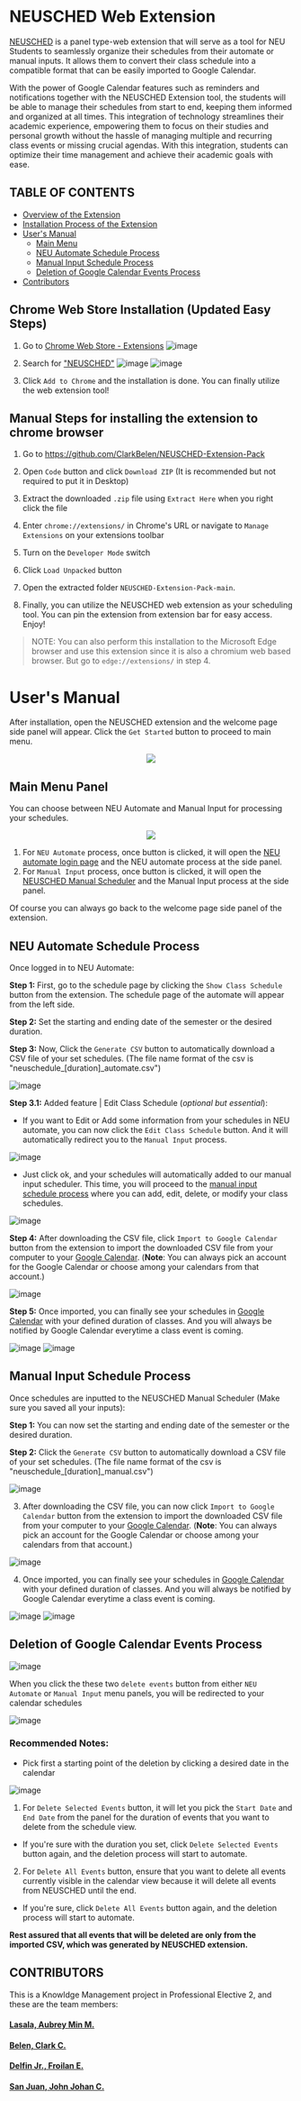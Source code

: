 # NEUSCHED Web Extension
[NEUSCHED](https://chromewebstore.google.com/detail/neusched/kmjdaaafbdogjedppojodhloocmgiima) is a panel type-web extension that will serve as a tool for NEU Students to seamlessly organize their schedules from their automate or manual inputs. It allows them to convert their class schedule into a compatible format that can be easily imported to Google Calendar. 

With the power of Google Calendar features such as reminders and notifications together with the NEUSCHED Extension tool, the students will be able to manage their schedules from start to end, keeping them informed and organized at all times. This integration of technology streamlines their academic experience, empowering them to focus on their studies and personal growth without the hassle of managing multiple and recurring class events or missing crucial agendas. With this integration, students can optimize their time management and achieve their academic goals with ease.

## TABLE OF CONTENTS
- [Overview of the Extension](https://github.com/ClarkBelen/NEUSCHED-Extension-Pack/blob/main/README.md#neusched-web-extension)
- [Installation Process of the Extension](https://github.com/ClarkBelen/NEUSCHED-Extension-Pack/blob/main/README.md#chrome-web-store-installation-updated-easy-steps)
- [User's Manual](https://github.com/ClarkBelen/NEUSCHED-Extension-Pack/blob/main/README.md#users-manual) 
  - [Main Menu](https://github.com/ClarkBelen/NEUSCHED-Extension-Pack/blob/main/README.md#main-menu-panel)
  - [NEU Automate Schedule Process](https://github.com/ClarkBelen/NEUSCHED-Extension-Pack/blob/main/README.md#neu-automate-schedule-process)
  - [Manual Input Schedule Process](https://github.com/ClarkBelen/NEUSCHED-Extension-Pack/blob/main/README.md#manual-input-schedule-process)
  - [Deletion of Google Calendar Events Process](https://github.com/ClarkBelen/NEUSCHED-Extension-Pack/blob/main/README.md#deletion-of-google-calendar-events-process)
- [Contributors](https://github.com/ClarkBelen/NEUSCHED-Extension-Pack/blob/main/README.md#contributors)

## Chrome Web Store Installation (Updated Easy Steps)
1. Go to [Chrome Web Store - Extensions](https://chromewebstore.google.com/category/extensions)
   ![image](https://github.com/user-attachments/assets/c95c159f-a95c-4d3c-8fb1-58fe3925383c)

2. Search for ["NEUSCHED"](https://chromewebstore.google.com/detail/neusched/kmjdaaafbdogjedppojodhloocmgiima)
   ![image](https://github.com/user-attachments/assets/184dbe35-c850-424f-80a6-929e92a5a2fa)
   ![image](https://github.com/user-attachments/assets/b611466b-9e77-4851-a23c-3d9cf0fe3039)

4. Click `Add to Chrome` and the installation is done. You can finally utilize the web extension tool!
   
## Manual Steps for installing the extension to chrome browser
1. Go to https://github.com/ClarkBelen/NEUSCHED-Extension-Pack

2. Open `Code` button and click `Download ZIP` (It is recommended but not required to put it in Desktop)

3. Extract the downloaded `.zip` file using `Extract Here` when you right click the file

4. Enter `chrome://extensions/` in Chrome's URL or navigate to `Manage Extensions` on your extensions toolbar

5. Turn on the `Developer Mode` switch

6. Click `Load Unpacked` button

7. Open the extracted folder `NEUSCHED-Extension-Pack-main`.

8. Finally, you can utilize the NEUSCHED web extension as your scheduling tool. You can pin the extension from extension bar for easy access. Enjoy! 

> NOTE: You can also perform this installation to the Microsoft Edge browser and use this extension since it is also a chromium web based browser. But go to `edge://extensions/` in step 4.

# User's Manual
After installation, open the NEUSCHED extension and the welcome page side panel will appear. 
Click the `Get Started` button to proceed to main menu.
<div align="center">
  <img src="https://github.com/ClarkBelen/NEUSCHED-Extension-Pack/assets/142368338/ba2eac0b-f1a1-468e-9100-0c702160064b">
</div>

## Main Menu Panel 
You can choose between NEU Automate and Manual Input for processing your schedules.
<div align="center">
  <img src="https://github.com/ClarkBelen/NEUSCHED-Extension-Pack/assets/142368338/04d749fa-dde1-4a7e-b244-85ffa490b8f1">
</div>

1. For `NEU Automate` process, once button is clicked, it will open the [NEU automate login page](https://student.neu.edu.ph/) and the NEU automate process at the side panel.
2. For `Manual Input` process, once button is clicked, it will open the [NEUSCHED Manual Scheduler](https://froilandelfinjr.github.io/manual_input/) and the Manual Input process at the side panel.
  
Of course you can always go back to the welcome page side panel of the extension.

## NEU Automate Schedule Process 
Once logged in to NEU Automate:

**Step 1:**  First, go to the schedule page by clicking the `Show Class Schedule` button from the extension. The schedule page of the automate will appear from the left side.

**Step 2:** Set the starting and ending date of the semester or the desired duration.

**Step 3:** Now, Click the `Generate CSV` button to automatically download a CSV file of your set schedules. (The file name format of the csv is "neuschedule_[duration]_automate.csv")

![image](https://github.com/user-attachments/assets/e395607f-31d3-4fd9-9378-dafd13123783)

  **Step 3.1:** Added feature | Edit Class Schedule (_optional but essential_):
  - If you want to Edit or Add some information from your schedules in NEU automate, you can now click the `Edit Class Schedule` button. And it will automatically redirect you to the `Manual Input` process.
  
![image](https://github.com/user-attachments/assets/b4e80f33-a586-46a9-9fd3-dd0d567a7917)

  - Just click ok, and your schedules will automatically added to our manual input scheduler. This time, you will proceed to the [manual input schedule process](https://github.com/ClarkBelen/NEUSCHED-Extension-Pack/blob/main/README.md#manual-input-schedule-process) where you can add, edit, delete, or modify your class schedules. 

![image](https://github.com/user-attachments/assets/98746b31-33d8-4422-be44-84e3aa0021f6)


**Step 4:** After downloading the CSV file, click `Import to Google Calendar` button from the extension to import the downloaded CSV file from your computer to your [Google Calendar](https://calendar.google.com/calendar/u/0/r/settings/export). (**Note**: You can always pick an account for the Google Calendar or choose among your calendars from that account.)

![image](https://github.com/ClarkBelen/NEUSCHED-Extension-Pack/assets/142368338/c9a2aaec-1c18-495c-ba50-37d308eeea19)

**Step 5:** Once imported, you can finally see your schedules in [Google Calendar](https://calendar.google.com/calendar/) with your defined duration of classes. And you will always be notified by Google Calendar everytime a class event is coming.   

![image](https://github.com/user-attachments/assets/776a9ff4-88b2-493a-9558-01276ba10532)
![image](https://github.com/user-attachments/assets/7b46812a-08bf-44ea-9fff-42ebabb9d1fe)



## Manual Input Schedule Process
Once schedules are inputted to the NEUSCHED Manual Scheduler (Make sure you saved all your inputs):

**Step 1:** You can now set the starting and ending date of the semester or the desired duration.

**Step 2:** Click the `Generate CSV` button to automatically download a CSV file of your set schedules. (The file name format of the csv is "neuschedule_[duration]_manual.csv")

![image](https://github.com/user-attachments/assets/44694056-f12a-481a-8358-036a4a463fa8)

3. After downloading the CSV file, you can now click `Import to Google Calendar` button from the extension to import the downloaded CSV file from your computer to your [Google Calendar](https://calendar.google.com/calendar/u/0/r/settings/export). (**Note**: You can always pick an account for the Google Calendar or choose among your calendars from that account.)

![image](https://github.com/ClarkBelen/NEUSCHED-Extension-Pack/assets/142368338/c9a2aaec-1c18-495c-ba50-37d308eeea19)

4. Once imported, you can finally see your schedules in [Google Calendar](https://calendar.google.com/calendar/) with your defined duration of classes. And you will always be notified by Google Calendar everytime a class event is coming. 

![image](https://github.com/user-attachments/assets/776a9ff4-88b2-493a-9558-01276ba10532)
![image](https://github.com/user-attachments/assets/7b46812a-08bf-44ea-9fff-42ebabb9d1fe)

## Deletion of Google Calendar Events Process

![image](https://github.com/ClarkBelen/NEUSCHED-Extension-Pack/assets/142368338/441a73be-ba53-4fec-a6a9-bd80c9594673)

When you click the these two `delete events` button from either `NEU Automate` or `Manual Input` menu panels, you will be redirected to your calendar schedules 

![image](https://github.com/ClarkBelen/NEUSCHED-Extension-Pack/assets/142368338/d0f0055c-bb28-4759-8674-60b90e96e725)


### Recommended Notes: 
- Pick first a starting point of the deletion by clicking a desired date in the calendar

![image](https://github.com/ClarkBelen/NEUSCHED-Extension-Pack/assets/142368338/46423e78-9fec-4bbc-a046-e0d3c84bb635)

1. For `Delete Selected Events` button, it will let you pick the `Start Date` and `End Date` from the panel for the duration of events that you want to delete from the schedule view.

- If you're sure with the duration you set, click `Delete Selected Events` button again, and the deletion process will start to automate.

 
2. For `Delete All Events` button, ensure that you want to delete all events currently visible in the calendar view because it will delete all events from NEUSCHED until the end. 

- If you're sure, click `Delete All Events` button again, and the deletion process will start to automate.

**Rest assured that all events that will be deleted are only from the imported CSV, which was generated by NEUSCHED extension.**

## CONTRIBUTORS
This is a Knowldge Management project in Professional Elective 2, and these are the team members:

#### **[Lasala, Aubrey Min M.](https://github.com/aubs7)** 

#### **[Belen, Clark C.](https://github.com/ClarkBelen)** 

#### **[Delfin Jr., Froilan E.](https://github.com/FroilanDelfinJr)**

#### **[San Juan, John Johan C.](https://github.com/JohnJohan)**
